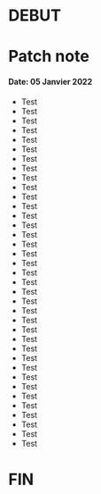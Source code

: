 # DEBUT

# Patch note

#### Date: 05 Janvier 2022

- Test
- Test
- Test
- Test
- Test
- Test
- Test
- Test
- Test
- Test
- Test
- Test
- Test
- Test
- Test
- Test
- Test
- Test
- Test
- Test
- Test
- Test
- Test
- Test
- Test
- Test
- Test
- Test
- Test
- Test
- Test
- Test
- Test
- Test
- Test
- Test
- Test


# FIN
